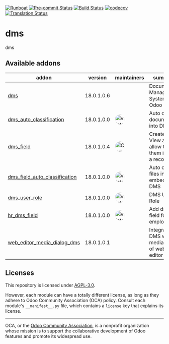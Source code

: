 
[![Runboat](https://img.shields.io/badge/runboat-Try%20me-875A7B.png)](https://runboat.odoo-community.org/builds?repo=OCA/dms&target_branch=18.0)
[![Pre-commit Status](https://github.com/OCA/dms/actions/workflows/pre-commit.yml/badge.svg?branch=18.0)](https://github.com/OCA/dms/actions/workflows/pre-commit.yml?query=branch%3A18.0)
[![Build Status](https://github.com/OCA/dms/actions/workflows/test.yml/badge.svg?branch=18.0)](https://github.com/OCA/dms/actions/workflows/test.yml?query=branch%3A18.0)
[![codecov](https://codecov.io/gh/OCA/dms/branch/18.0/graph/badge.svg)](https://codecov.io/gh/OCA/dms)
[![Translation Status](https://translation.odoo-community.org/widgets/dms-18-0/-/svg-badge.svg)](https://translation.odoo-community.org/engage/dms-18-0/?utm_source=widget)

<!-- /!\ do not modify above this line -->

# dms

dms

<!-- /!\ do not modify below this line -->

<!-- prettier-ignore-start -->

[//]: # (addons)

Available addons
----------------
addon | version | maintainers | summary
--- | --- | --- | ---
[dms](dms/) | 18.0.1.0.6 |  | Document Management System for Odoo
[dms_auto_classification](dms_auto_classification/) | 18.0.1.0.0 | <a href='https://github.com/victoralmau'><img src='https://github.com/victoralmau.png' width='32' height='32' style='border-radius:50%;' alt='victoralmau'/></a> | Auto classify documents into DMS
[dms_field](dms_field/) | 18.0.1.0.4 | <a href='https://github.com/CarlosRoca13'><img src='https://github.com/CarlosRoca13.png' width='32' height='32' style='border-radius:50%;' alt='CarlosRoca13'/></a> | Create DMS View and allow to use them inside a record
[dms_field_auto_classification](dms_field_auto_classification/) | 18.0.1.0.0 | <a href='https://github.com/victoralmau'><img src='https://github.com/victoralmau.png' width='32' height='32' style='border-radius:50%;' alt='victoralmau'/></a> | Auto classify files into embedded DMS
[dms_user_role](dms_user_role/) | 18.0.1.0.0 | <a href='https://github.com/victoralmau'><img src='https://github.com/victoralmau.png' width='32' height='32' style='border-radius:50%;' alt='victoralmau'/></a> | DMS User Role
[hr_dms_field](hr_dms_field/) | 18.0.1.0.0 | <a href='https://github.com/victoralmau'><img src='https://github.com/victoralmau.png' width='32' height='32' style='border-radius:50%;' alt='victoralmau'/></a> | Add dms field for employees
[web_editor_media_dialog_dms](web_editor_media_dialog_dms/) | 18.0.1.0.1 |  | Integrate DMS with media dialog of web editor

[//]: # (end addons)

<!-- prettier-ignore-end -->

## Licenses

This repository is licensed under [AGPL-3.0](LICENSE).

However, each module can have a totally different license, as long as they adhere to Odoo Community Association (OCA)
policy. Consult each module's `__manifest__.py` file, which contains a `license` key
that explains its license.

----
OCA, or the [Odoo Community Association](http://odoo-community.org/), is a nonprofit
organization whose mission is to support the collaborative development of Odoo features
and promote its widespread use.
